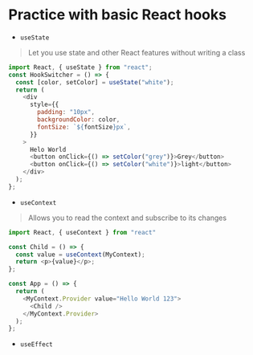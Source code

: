 # Practice with basic React hooks

- `useState`
> Let you use state and other React features without writing a class

```javascript
import React, { useState } from "react";
const HookSwitcher = () => {
  const [color, setColor] = useState("white");
  return (
    <div
      style={{
        padding: "10px",
        backgroundColor: color,
        fontSize: `${fontSize}px`,
      }}
    >
      Helo World
      <button onClick={() => setColor("grey")}>Grey</button>
      <button onClick={() => setColor("white")}>light</button>
    </div>
  );
};
```
- `useContext`
> Allows you to read the context and subscribe to its changes

```javascript
import React, { useContext } from "react"

const Child = () => {
  const value = useContext(MyContext);
  return <p>{value}</p>;
};

const App = () => {
  return (
    <MyContext.Provider value="Hello World 123">
      <Child />
    </MyContext.Provider>
  );
};
```
- `useEffect`
```javascript

```
